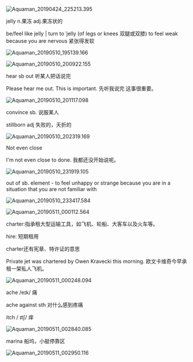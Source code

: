 ![Aquaman_20190424_225213.395](Aquaman_20190424_225213.395.jpg)

jelly n.果冻 adj.果冻状的

be/feel like jelly | turn to ˈjelly
(of legs or knees 双腿或双膝) to feel weak because you are nervous 紧张得发软



![Aquaman_20190510_195139.166](Aquaman_20190510_195139.166.jpg)

![Aquaman_20190510_200922.155](Aquaman_20190510_200922.155.jpg)

hear sb out 听某人把话说完

Please hear me out. This is important. 先听我说完 这事很重要。

![Aquaman_20190510_201117.098](Aquaman_20190510_201117.098.jpg)

convince sb. 说服某人

stillborn adj 失败的，夭折的

![Aquaman_20190510_202319.169](Aquaman_20190510_202319.169.jpg)

Not even close 

I'm not even close to done. 我都还没开始说呢。

![Aquaman_20190510_231919.105](Aquaman_20190510_231919.105.jpg)

out of sb. element - to feel unhappy or strange because you are in a situation that you are not familiar with

![Aquaman_20190510_233417.584](Aquaman_20190510_233417.584.jpg)

![Aquaman_20190511_000112.564](Aquaman_20190511_000112.564.jpg)

charter:指承租大型运输工具，如飞机、轮船、大客车以及火车等。

hire: 短期租用

charter还有宪章、特许证的意思

Private jet was chartered by Owen Kravecki this morning. 欧文卡维奇今早承租一架私人飞机。

![Aquaman_20190511_000248.094](Aquaman_20190511_000248.094.jpg)

ache /eɪk/ 痛

ache against sth 对什么感到疼痛

itch / ɪtʃ/ 痒

![Aquaman_20190511_002840.085](Aquaman_20190511_002840.085.jpg)

marina 船坞，小艇停靠区

![Aquaman_20190511_002950.116](Aquaman_20190511_002950.116.jpg)

